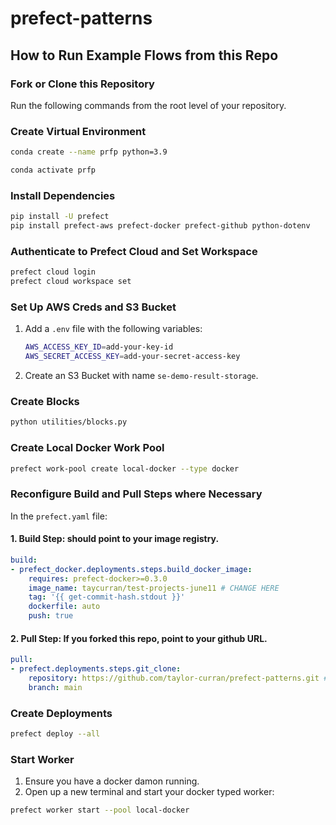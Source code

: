 # prefect-patterns

## How to Run Example Flows from this Repo

### Fork or Clone this Repository
Run the following commands from the root level of your repository.

### Create Virtual Environment
```bash
conda create --name prfp python=3.9
```
```bash
conda activate prfp
```

### Install Dependencies

```bash
pip install -U prefect 
pip install prefect-aws prefect-docker prefect-github python-dotenv
```

### Authenticate to Prefect Cloud and Set Workspace
```bash
prefect cloud login
prefect cloud workspace set
```

### Set Up AWS Creds and S3 Bucket
1. Add a `.env` file with the following variables:
    ```bash
    AWS_ACCESS_KEY_ID=add-your-key-id
    AWS_SECRET_ACCESS_KEY=add-your-secret-access-key
    ```
2. Create an S3 Bucket with name `se-demo-result-storage`.
### Create Blocks
```bash
python utilities/blocks.py
```
### Create Local Docker Work Pool
```bash
prefect work-pool create local-docker --type docker
```

### Reconfigure Build and Pull Steps where Necessary
In the `prefect.yaml` file:
#### 1. **Build Step:** should point to your image registry.
```yaml
build:
- prefect_docker.deployments.steps.build_docker_image:
    requires: prefect-docker>=0.3.0
    image_name: taycurran/test-projects-june11 # CHANGE HERE
    tag: '{{ get-commit-hash.stdout }}'
    dockerfile: auto
    push: true
```
#### 2. **Pull Step:** If you forked this repo, point to your github URL.
```yaml
pull:
- prefect.deployments.steps.git_clone:
    repository: https://github.com/taylor-curran/prefect-patterns.git # CHANGE HERE
    branch: main
```

### Create Deployments
```bash
prefect deploy --all
```

### Start Worker
1. Ensure you have a docker damon running.
2. Open up a new terminal and start your docker typed worker:
```bash
prefect worker start --pool local-docker
```